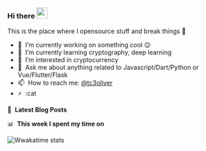 ### Hi there <a href="https://17coding.onlin/"><img src="https://media.giphy.com/media/hvRJCLFzcasrR4ia7z/giphy.gif" width="25px"></a>
This is the place where I opensource stuff and break things :rofl:

- 🔭 &nbsp;I’m currently working on something cool :wink:
- 🌱 &nbsp;I’m currently learning cryptography, deep learning
- 👀 &nbsp;I’m interested in cryptocurrency
- 💬 &nbsp;Ask me about anything related to Javascript/Dart/Python or Vue/Flutter/Flask
- 📫 &nbsp;How to reach me: [@tc3oliver](https://twitter.com/Tc3Oliver)
- ⚡ &nbsp;:cat

📕 &nbsp;**Latest Blog Posts**
<!-- BLOG-POST-LIST:START -->
<!-- BLOG-POST-LIST:END -->



📊 &nbsp;**This week I spent my time on**


![Wwakatime stats](https://github-readme-stats-taupe-two.vercel.app/api/wakatime?username=tc3oliver&hide_title=true&hide_border=true&langs_count=5&bg_color=00000000&text_color=777)

